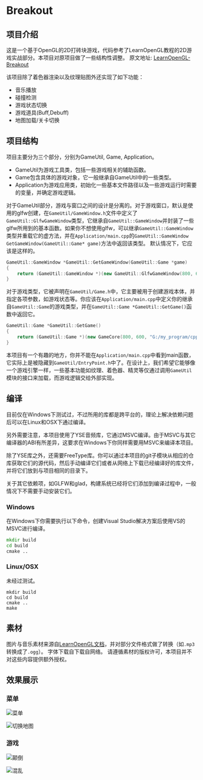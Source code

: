 # Breakout

## 项目介绍
这是一个基于OpenGL的2D打砖块游戏，代码参考了LearnOpenGL教程的2D游戏实战部分。本项目对原项目做了一些结构性调整。
原文地址: [LearnOpenGL-Breakout](https://learnopengl.com/In-Practice/2D-Game/Breakout)

该项目除了着色器渲染以及纹理贴图外还实现了如下功能：
* 音乐播放
* 碰撞检测
* 游戏状态切换
* 游戏道具(Buff,Debuff)
* 地图加载/关卡切换

## 项目结构

项目主要分为三个部分，分别为GameUtil, Game, Application。

* GameUtil为游戏工具类，包括一些游戏相关的辅助函数。
* Game包含具体的游戏对象，它一般继承自GameUtil中的一些类型。
* Application为游戏应用类，初始化一些基本文件路径以及一些游戏运行时需要的变量，并确定游戏逻辑。

对于GameUtil部分，游戏与窗口之间的设计是分离的。对于游戏窗口，默认是使用的glfw创建，在`GameUtil/GameWindow.h`文件中定义了`GameUtil::GlfwGameWindow`类型，它继承自`GameUtil::GameWindow`并封装了一些glfw所用到的基本函数。如果你不想使用glfw，可以继承`GameUtil::GameWindow`类型并重载它的虚方法，并在`Application/main.cpp`的`GameUtil::GameWindow GetGameWindow(GameUtil::Game* game)`方法中返回该类型。
默认情况下，它应该是这样的。
```cpp
GameUtil::GameWindow *GameUtil::GetGameWindow(GameUtil::Game *game)
{
    return (GameUtil::GameWindow *)(new GameUtil::GlfwGameWindow(800, 600, "Breakout", game));
}
```

对于游戏类型，它被声明在`GameUtil/Game.h`中，它主要被用于创建游戏本体，并指定各项参数，如游戏状态等。你应该在`Application/main.cpp`中定义你的继承自`GameUtil::Game`的游戏类型，并在`GameUtil::Game *GameUtil::GetGame()`函数中返回它。

```cpp
GameUtil::Game *GameUtil::GetGame()
{
    return (GameUtil::Game *)(new GameCore(800, 600, "G:/my_program/cpp/Breakout/resource/"));
}
```

本项目有一个有趣的地方，你并不能在`Application/main.cpp`中看到main函数，它实际上是被隐藏到`GameUtil/EntryPoint.h`中了。在设计上，我们希望它能够像一个游戏引擎一样，一些基本功能如纹理、着色器、精灵等仅通过调用`GameUtil`模块的接口来加载，而游戏逻辑交给外部实现。


## 编译
目前仅在Windows下测试过，不过所用的库都是跨平台的，理论上解决依赖问题后可以在Linux和OSX下通过编译。

另外需要注意，本项目使用了YSE音频库，它通过MSVC编译。由于MSVC与其它编译器的ABI有所差异，这要求在Windows下你同样需要用MSVC来编译本项目。

除了YSE库之外，还需要FreeType库。你可以通过本项目的git子模块从相应的仓库获取它们的源代码，然后手动编译它们或者从网络上下载已经编译好的库文件，并将它们放到与项目相同的目录下。

关于其它依赖项，如GLFW和glad，构建系统已经将它们添加到编译过程中，一般情况下不需要手动安装它们。

### Windows
在Windows下你需要执行以下命令，创建Visual Studio解决方案后使用VS的MSVC进行编译。
```bat
mkdir build
cd build
cmake ..
```

### Linux/OSX
未经过测试。
```shell
mkdir build
cd build
cmake ..
make
```

## 素材
图片与音乐素材来源自[LearnOpenGL文档](https://learnopengl.com/In-Practice/2D-Game/Breakout)，并对部分文件格式做了转换（如`.mp3`转换成了`.ogg`）。
字体下载自下载自网络。
请遵循素材的版权许可，本项目并不对这些内容提供额外授权。

## 效果展示

### 菜单
![菜单](https://picdl.sunbangyan.cn/2023/12/07/6f4e9ce563c224ddc92bc81350201ad8.jpeg)

![切换地图](https://picdl.sunbangyan.cn/2023/12/07/58da6957d974d57d2fe654770bb31579.jpeg)

### 游戏

![颠倒](https://picst.sunbangyan.cn/2023/12/07/5889b324db7e69385bb6eee28d25076a.jpeg)

![混乱](https://picdm.sunbangyan.cn/2023/12/07/41d796690eb8babe3a0d99f0274da3f1.jpeg)
